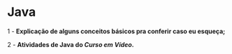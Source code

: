 # Java

1 - **Explicação de alguns conceitos básicos pra conferir caso eu esqueça;**

2 - **Atividades de Java do *Curso em Vídeo*.**
